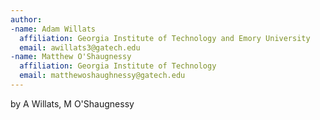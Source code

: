 ```yaml
---
author:
-name: Adam Willats
  affiliation: Georgia Institute of Technology and Emory University
  email: awillats3@gatech.edu
-name: Matthew O'Shaugnessy
  affiliation: Georgia Institute of Technology
  email: matthewoshaughnessy@gatech.edu 
---
```

by A Willats, M O'Shaugnessy

